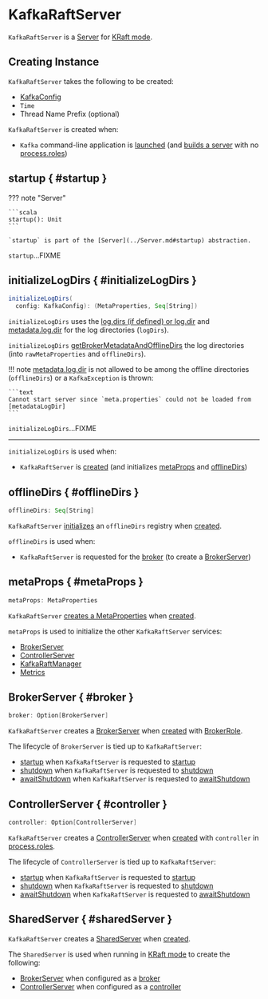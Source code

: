 # KafkaRaftServer

`KafkaRaftServer` is a [Server](../Server.md) for [KRaft mode](index.md).

## Creating Instance

`KafkaRaftServer` takes the following to be created:

* <span id="config"> [KafkaConfig](../KafkaConfig.md)
* <span id="time"> `Time`
* <span id="threadNamePrefix"> Thread Name Prefix (optional)

`KafkaRaftServer` is created when:

* `Kafka` command-line application is [launched](../Kafka.md#main) (and [builds a server](../Kafka.md#buildServer) with no [process.roles](../KafkaConfig.md#processRoles))

## startup { #startup }

??? note "Server"

    ```scala
    startup(): Unit
    ```

    `startup` is part of the [Server](../Server.md#startup) abstraction.

`startup`...FIXME

## initializeLogDirs { #initializeLogDirs }

```scala
initializeLogDirs(
  config: KafkaConfig): (MetaProperties, Seq[String])
```

`initializeLogDirs` uses the [log.dirs (if defined) or log.dir](../KafkaConfig.md#logDirs) and [metadata.log.dir](../KafkaConfig.md#metadataLogDir) for the log directories (`logDirs`).

`initializeLogDirs` [getBrokerMetadataAndOfflineDirs](../BrokerMetadataCheckpoint.md#getBrokerMetadataAndOfflineDirs) the log directories (into `rawMetaProperties` and `offlineDirs`).

!!! note
    [metadata.log.dir](../KafkaConfig.md#metadataLogDir) is not allowed to be among the offline directories (`offlineDirs`) or a `KafkaException` is thrown:

    ```text
    Cannot start server since `meta.properties` could not be loaded from [metadataLogDir]
    ```

`initializeLogDirs`...FIXME

---

`initializeLogDirs` is used when:

* `KafkaRaftServer` is [created](#creating-instance) (and initializes [metaProps](#metaProps) and [offlineDirs](#offlineDirs))

## offlineDirs { #offlineDirs }

```scala
offlineDirs: Seq[String]
```

`KafkaRaftServer` [initializes](#initializeLogDirs) an `offlineDirs` registry when [created](#creating-instance).

`offlineDirs` is used when:

* `KafkaRaftServer` is requested for the [broker](#broker) (to create a [BrokerServer](BrokerServer.md))

## metaProps { #metaProps }

```scala
metaProps: MetaProperties
```

`KafkaRaftServer` [creates a MetaProperties](#initializeLogDirs) when [created](#creating-instance).

`metaProps` is used to initialize the other `KafkaRaftServer` services:

* [BrokerServer](#broker)
* [ControllerServer](#controller)
* [KafkaRaftManager](#raftManager)
* [Metrics](#metrics)

## BrokerServer { #broker }

```scala
broker: Option[BrokerServer]
```

`KafkaRaftServer` creates a [BrokerServer](BrokerServer.md) when [created](#creating-instance) with [BrokerRole](../KafkaConfig.md#processRoles).

The lifecycle of `BrokerServer` is tied up to `KafkaRaftServer`:

* [startup](BrokerServer.md#startup) when `KafkaRaftServer` is requested to [startup](#startup)
* [shutdown](BrokerServer.md#shutdown) when `KafkaRaftServer` is requested to [shutdown](#shutdown)
* [awaitShutdown](BrokerServer.md#awaitShutdown) when `KafkaRaftServer` is requested to [awaitShutdown](#awaitShutdown)

## ControllerServer { #controller }

```scala
controller: Option[ControllerServer]
```

`KafkaRaftServer` creates a [ControllerServer](ControllerServer.md) when [created](#creating-instance) with `controller` in [process.roles](../KafkaConfig.md#process.roles).

The lifecycle of `ControllerServer` is tied up to `KafkaRaftServer`:

* [startup](ControllerServer.md#startup) when `KafkaRaftServer` is requested to [startup](#startup)
* [shutdown](ControllerServer.md#shutdown) when `KafkaRaftServer` is requested to [shutdown](#shutdown)
* [awaitShutdown](ControllerServer.md#awaitShutdown) when `KafkaRaftServer` is requested to [awaitShutdown](#awaitShutdown)

## SharedServer { #sharedServer }

`KafkaRaftServer` creates a [SharedServer](SharedServer.md) when [created](#creating-instance).

The `SharedServer` is used when running in [KRaft mode](index.md) to create the following:

* [BrokerServer](#broker) when configured as a [broker](../KafkaConfig.md#processRoles)
* [ControllerServer](#controller) when configured as a [controller](../KafkaConfig.md#processRoles)
